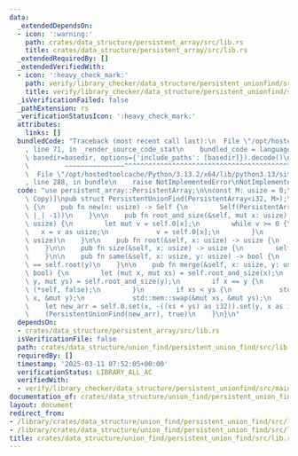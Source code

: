 ```yaml
---
data:
  _extendedDependsOn:
  - icon: ':warning:'
    path: crates/data_structure/persistent_array/src/lib.rs
    title: crates/data_structure/persistent_array/src/lib.rs
  _extendedRequiredBy: []
  _extendedVerifiedWith:
  - icon: ':heavy_check_mark:'
    path: verify/library_checker/data_structure/persistent_unionfind/src/main.rs
    title: verify/library_checker/data_structure/persistent_unionfind/src/main.rs
  _isVerificationFailed: false
  _pathExtension: rs
  _verificationStatusIcon: ':heavy_check_mark:'
  attributes:
    links: []
  bundledCode: "Traceback (most recent call last):\n  File \"/opt/hostedtoolcache/Python/3.13.2/x64/lib/python3.13/site-packages/onlinejudge_verify/documentation/build.py\"\
    , line 71, in _render_source_code_stat\n    bundled_code = language.bundle(stat.path,\
    \ basedir=basedir, options={'include_paths': [basedir]}).decode()\n          \
    \         ~~~~~~~~~~~~~~~^^^^^^^^^^^^^^^^^^^^^^^^^^^^^^^^^^^^^^^^^^^^^^^^^^^^^^^^^^^^^^^^^^\n\
    \  File \"/opt/hostedtoolcache/Python/3.13.2/x64/lib/python3.13/site-packages/onlinejudge_verify/languages/rust.py\"\
    , line 288, in bundle\n    raise NotImplementedError\nNotImplementedError\n"
  code: "use persistent_array::PersistentArray;\n\nconst M: usize = 8;\n\n#[derive(Clone,\
    \ Copy)]\npub struct PersistentUnionFind(PersistentArray<i32, M>);\n\nimpl PersistentUnionFind\
    \ {\n    pub fn new(n: usize) -> Self {\n        Self(PersistentArray::from_fn(n,\
    \ |_| -1))\n    }\n\n    pub fn root_and_size(&self, mut x: usize) -> (usize,\
    \ usize) {\n        let mut v = self.0[x];\n        while v >= 0 {\n         \
    \   x = v as usize;\n            v = self.0[x];\n        }\n        (x, -v as\
    \ usize)\n    }\n\n    pub fn root(&self, x: usize) -> usize {\n        self.root_and_size(x).0\n\
    \    }\n\n    pub fn size(&self, x: usize) -> usize {\n        self.root_and_size(x).1\n\
    \    }\n\n    pub fn same(&self, x: usize, y: usize) -> bool {\n        self.root(x)\
    \ == self.root(y)\n    }\n\n    pub fn merge(&self, x: usize, y: usize) -> (Self,\
    \ bool) {\n        let (mut x, mut xs) = self.root_and_size(x);\n        let (mut\
    \ y, mut ys) = self.root_and_size(y);\n        if x == y {\n            return\
    \ (*self, false);\n        }\n        if xs < ys {\n            std::mem::swap(&mut\
    \ x, &mut y);\n            std::mem::swap(&mut xs, &mut ys);\n        }\n    \
    \    let new_arr = self.0.set(x, -((xs + ys) as i32)).set(y, x as i32);\n    \
    \    (PersistentUnionFind(new_arr), true)\n    }\n}\n"
  dependsOn:
  - crates/data_structure/persistent_array/src/lib.rs
  isVerificationFile: false
  path: crates/data_structure/union_find/persistent_union_find/src/lib.rs
  requiredBy: []
  timestamp: '2025-03-11 07:52:05+00:00'
  verificationStatus: LIBRARY_ALL_AC
  verifiedWith:
  - verify/library_checker/data_structure/persistent_unionfind/src/main.rs
documentation_of: crates/data_structure/union_find/persistent_union_find/src/lib.rs
layout: document
redirect_from:
- /library/crates/data_structure/union_find/persistent_union_find/src/lib.rs
- /library/crates/data_structure/union_find/persistent_union_find/src/lib.rs.html
title: crates/data_structure/union_find/persistent_union_find/src/lib.rs
---
```

